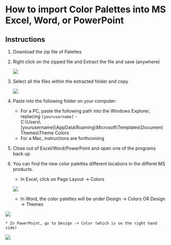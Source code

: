 # How to import Color Palettes into MS Excel, Word, or PowerPoint
## Instructions
1. Download the zip file of Palettes
2. Right click on the zipped file and Extract the file and save (anywhere)

    ![](https://user-images.githubusercontent.com/8933069/35888795-09bfb228-0b67-11e8-8395-c78317183087.png)
     
3. Select all the files within the extracted folder and copy

   ![](https://user-images.githubusercontent.com/8933069/35888799-0c1d3b1c-0b67-11e8-9f02-8077127e866a.png)
   
4.	Paste into the following folder on your computer:  
    * For a PC, paste the following path into the Windows Explorer, replacing `[yourusername]` -  
    C:\Users\\[yourusername]\AppData\Roaming\Microsoft\Templates\Document Themes\Theme Colors
    * For a Mac, instructions are forthcoming
5. Close out of Excel/Word/PowerPoint and open one of the programs back up
6.	You can find the new color palettes different locations in the differet MS products.
    * In Excel, click on Page Layout -> Colors
  
    ![](https://user-images.githubusercontent.com/5234106/35936387-214394a0-0c11-11e8-9ec7-32be50bb9181.png)
   
    * In Word, the color palettes will be under Design -> Colors  OR Design -> Themes
  
   ![](https://user-images.githubusercontent.com/8933069/35889022-e5965cb6-0b67-11e8-9e94-cdb812779237.png)
  
    * In PowerPoint, go to Design -> Color (which is on the right hand side)
  
   ![](https://user-images.githubusercontent.com/8933069/35889074-0bc67eb6-0b68-11e8-867d-a6eb31227b35.png)
